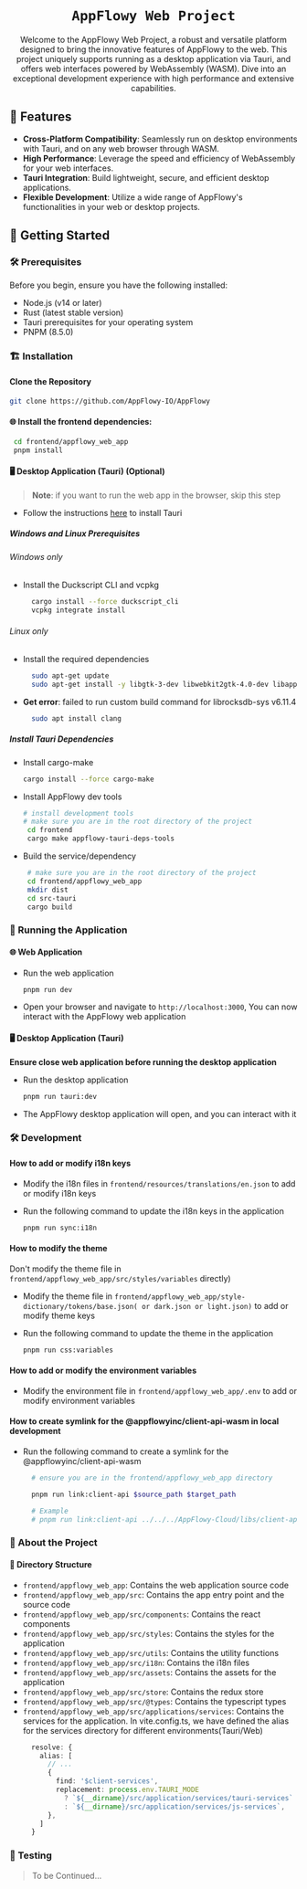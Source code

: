 <div align="center">

  <h1><code>AppFlowy Web Project</code></h1>

<div>Welcome to the AppFlowy Web Project, a robust and versatile platform designed to bring the innovative features of
AppFlowy to the web. This project uniquely supports running as a desktop application via Tauri, and offers web
interfaces powered by WebAssembly (WASM). Dive into an exceptional development experience with high performance and
extensive capabilities.</div>

</div>

## 🐑 Features

- **Cross-Platform Compatibility**: Seamlessly run on desktop environments with Tauri, and on any web browser through
  WASM.
- **High Performance**: Leverage the speed and efficiency of WebAssembly for your web interfaces.
- **Tauri Integration**: Build lightweight, secure, and efficient desktop applications.
- **Flexible Development**: Utilize a wide range of AppFlowy's functionalities in your web or desktop projects.

## 🚀 Getting Started

### 🛠️ Prerequisites

Before you begin, ensure you have the following installed:

- Node.js (v14 or later)
- Rust (latest stable version)
- Tauri prerequisites for your operating system
- PNPM (8.5.0)

### 🏗️ Installation

#### Clone the Repository

   ```bash
   git clone https://github.com/AppFlowy-IO/AppFlowy
  ```

#### 🌐 Install the frontend dependencies:

   ```bash
    cd frontend/appflowy_web_app
    pnpm install
   ```

#### 🖥️ Desktop Application (Tauri) (Optional)

> **Note**: if you want to run the web app in the browser, skip this step

- Follow the instructions [here](https://tauri.app/v1/guides/getting-started/prerequisites/) to install Tauri

##### Windows and Linux Prerequisites

###### Windows only

- Install the Duckscript CLI and vcpkg

   ```bash
     cargo install --force duckscript_cli
     vcpkg integrate install
   ```

###### Linux only

- Install the required dependencies

   ```bash
     sudo apt-get update
     sudo apt-get install -y libgtk-3-dev libwebkit2gtk-4.0-dev libappindicator3-dev librsvg2-dev patchelf
   ```

- **Get error**: failed to run custom build command for librocksdb-sys v6.11.4

   ```bash
     sudo apt install clang
   ```

##### Install Tauri Dependencies

- Install cargo-make

   ```bash
   cargo install --force cargo-make
   ```


- Install AppFlowy dev tools

   ```bash
   # install development tools
   # make sure you are in the root directory of the project
    cd frontend
    cargo make appflowy-tauri-deps-tools
   ```

- Build the service/dependency

   ```bash
    # make sure you are in the root directory of the project
    cd frontend/appflowy_web_app
    mkdir dist
    cd src-tauri
    cargo build
   ```

### 🚀 Running the Application

#### 🌐 Web Application

- Run the web application

   ```bash
   pnpm run dev
   ```
- Open your browser and navigate to `http://localhost:3000`, You can now interact with the AppFlowy web application

#### 🖥️ Desktop Application (Tauri)

**Ensure close web application before running the desktop application**

- Run the desktop application

   ```bash
   pnpm run tauri:dev
   ```
- The AppFlowy desktop application will open, and you can interact with it

### 🛠️ Development

#### How to add or modify i18n keys

- Modify the i18n files in `frontend/resources/translations/en.json` to add or modify i18n keys
- Run the following command to update the i18n keys in the application

   ```bash
   pnpm run sync:i18n
   ```

#### How to modify the theme

Don't modify the theme file in `frontend/appflowy_web_app/src/styles/variables` directly)

- Modify the theme file in `frontend/appflowy_web_app/style-dictionary/tokens/base.json( or dark.json or light.json)` to
  add or modify theme keys
- Run the following command to update the theme in the application

   ```bash
   pnpm run css:variables
   ```

#### How to add or modify the environment variables

- Modify the environment file in `frontend/appflowy_web_app/.env` to add or modify environment variables

#### How to create symlink for the @appflowyinc/client-api-wasm in local development

- Run the following command to create a symlink for the @appflowyinc/client-api-wasm

   ```bash
     # ensure you are in the frontend/appflowy_web_app directory
   
     pnpm run link:client-api $source_path $target_path
  
     # Example
     # pnpm run link:client-api ../../../AppFlowy-Cloud/libs/client-api-wasm/pkg ./node_modules/@appflowyinc/client-api-wasm
   ```

### 📝 About the Project

#### 📁 Directory Structure

- `frontend/appflowy_web_app`: Contains the web application source code
- `frontend/appflowy_web_app/src`: Contains the app entry point and the source code
- `frontend/appflowy_web_app/src/components`: Contains the react components
- `frontend/appflowy_web_app/src/styles`: Contains the styles for the application
- `frontend/appflowy_web_app/src/utils`: Contains the utility functions
- `frontend/appflowy_web_app/src/i18n`: Contains the i18n files
- `frontend/appflowy_web_app/src/assets`: Contains the assets for the application
- `frontend/appflowy_web_app/src/store`: Contains the redux store
- `frontend/appflowy_web_app/src/@types`: Contains the typescript types
- `frontend/appflowy_web_app/src/applications/services`:  Contains the services for the application. In vite.config.ts,
  we have defined the alias for the services directory for different environments(Tauri/Web)
  ```typescript
    resolve: {
      alias: [
        // ...
        {
          find: '$client-services',
          replacement: process.env.TAURI_MODE
            ? `${__dirname}/src/application/services/tauri-services`
            : `${__dirname}/src/application/services/js-services`,
        },
      ]
    }
  ```

### 🧪 Testing

> To be Continued...


